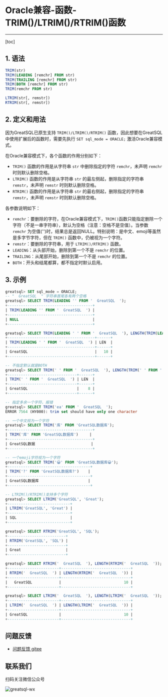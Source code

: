 # Oracle兼容-函数-TRIM()/LTRIM()/RTRIM()函数
---
[toc]

## 1. 语法

```sql
TRIM(str)
TRIM(LEADING [remchr] FROM str)
TRIM(TRAILING [remchr] FROM str)
TRIM(BOTH [remchr] FROM str)
TRIM(remchr FROM str)

LTRIM(str[, remstr])
RTRIM(str[, remstr])
```

## 2. 定义和用法

因为GreatSQL已原生支持 `TRIM()/LTRIM()/RTRIM()` 函数，因此想要在GreatSQL中使用扩展后的函数时，需要先执行 `SET sql_mode = ORACLE;` 激活Oracle兼容模式。

在Oracle兼容模式下，各个函数的作用分别如下：
- `TRIM()` 函数的作用是从字符串 `str` 中删除指定的字符 `remchr`，未声明 `remchr` 时则默认删除空格。
- `LTRIM()` 函数的作用是从字符串 `str` 的最左侧起，删除指定的字符串 `remstr`，未声明 `remstr` 时则默认删除空格。
- `RTRIM()` 函数的作用是从字符串 `str` 的最右侧起，删除指定的字符串 `remstr`，未声明 `remstr` 时则默认删除空格。

各参数说明如下：
- `remchr`：要删除的字符，在Oracle兼容模式下，`TRIM()`函数只能指定删除一个字符（不是一串字符串），默认为空格（注意：空格不是空值）。当参数 `remchr` 为空值('')时，结果总是返回NULL。特别说明：是中文、emoji等虽然是多字节字符，但在 `TRIM()` 函数中，仍被视为一个字符。
- `remstr`：要删除的字符串，用于 `LTRIM()/RTRIM()` 函数。
- `LEADING`：从头部开始，删除到第一个不是 `remchr` 的位置。
- `TRAILING`：从尾部开始，删除到第一个不是 `remchr` 的位置。
- `BOTH`：开头和结尾都算，都不指定时默认启用。


## 3. 示例
```sql
greatsql> SET sql_mode = ORACLE;
-- "  GreatSQL  " 字符串首尾各有两个空格
greatsql> SELECT TRIM(LEADING '' FROM '  GreatSQL  ');
+--------------------------------------+
| TRIM(LEADING '' FROM '  GreatSQL  ') |
+--------------------------------------+
| NULL                                 |
+--------------------------------------+

greatsql> SELECT TRIM(LEADING ' ' FROM '  GreatSQL  '), LENGTH(TRIM(LEADING ' ' FROM '  GreatSQL  ')) AS LEN;
+---------------------------------------+------+
| TRIM(LEADING ' ' FROM '  GreatSQL  ') | LEN  |
+---------------------------------------+------+
| GreatSQL                              |   10 |
+---------------------------------------+------+

-- 不指定默认就是BOTH
greatsql> SELECT TRIM(' ' FROM '  GreatSQL  '), LENGTH(TRIM(' ' FROM '  GreatSQL  ')) AS LEN;
+-------------------------------+------+
| TRIM(' ' FROM '  GreatSQL  ') | LEN  |
+-------------------------------+------+
| GreatSQL                      |    8 |
+-------------------------------+------+

-- 指定多余一个字符，报错
greatsql> SELECT TRIM('ea' FROM '  GreatSQL  ');
ERROR 7564 (HY000): trim set should have only one character

-- 一个中文视为一个字符
greatsql> SELECT TRIM('库' FROM 'GreatSQL数据库');
+--------------------------------------+
| TRIM('库' FROM 'GreatSQL数据库')     |
+--------------------------------------+
| GreatSQL数据                         |
+--------------------------------------+

-- 一个emoji字符视为一个字符
greatsql> SELECT TRIM('😀' FROM 'GreatSQL数据库😀');
+-------------------------------------+
| TRIM('?' FROM 'GreatSQL数据库?')    |
+-------------------------------------+
| GreatSQL数据库                      |
+-------------------------------------+

-- LTRIM()/RTRIM()支持多个字符
greatsql> SELECT LTRIM('GreatSQL', 'Great');
+----------------------------+
| LTRIM('GreatSQL', 'Great') |
+----------------------------+
| SQL                        |
+----------------------------+

greatsql> SELECT RTRIM('GreatSQL', 'SQL');
+--------------------------+
| RTRIM('GreatSQL', 'SQL') |
+--------------------------+
| Great                    |
+--------------------------+

greatsql> SELECT RTRIM('  GreatSQL  '), LENGTH(RTRIM('  GreatSQL  '));
+-----------------------+-------------------------------+
| RTRIM('  GreatSQL  ') | LENGTH(RTRIM('  GreatSQL  ')) |
+-----------------------+-------------------------------+
|   GreatSQL            |                            10 |
+-----------------------+-------------------------------+

greatsql> SELECT LTRIM('  GreatSQL  '), LENGTH(LTRIM('  GreatSQL  '));
+-----------------------+-------------------------------+
| LTRIM('  GreatSQL  ') | LENGTH(LTRIM('  GreatSQL  ')) |
+-----------------------+-------------------------------+
| GreatSQL              |                            10 |
+-----------------------+-------------------------------+
```


**问题反馈**
---
- [问题反馈 gitee](https://gitee.com/GreatSQL/GreatSQL-Manual/issues)


**联系我们**
---

扫码关注微信公众号

![greatsql-wx](../greatsql-wx.jpg)
